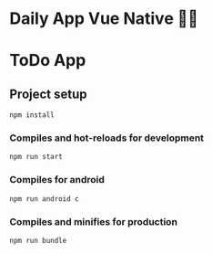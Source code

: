 # Daily App Vue Native 💚🚀

# ToDo App

## Project setup
```
npm install
```

### Compiles and hot-reloads for development
```
npm run start
```

### Compiles for android
```
npm run android c
```

### Compiles and minifies for production
```
npm run bundle
```
